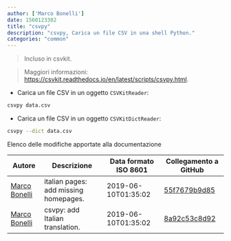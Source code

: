 ```yaml
---
author: ['Marco Bonelli']
date: 1560123302
title: "csvpy"
description: "csvpy, Carica un file CSV in una shell Python."
categories: "common"
---
```

> Incluso in csvkit.

> Maggiori informazioni: <https://csvkit.readthedocs.io/en/latest/scripts/csvpy.html>.

- Carica un file CSV in un oggetto `CSVKitReader`:

```bash
csvpy data.csv
```

- Carica un file CSV in un oggetto `CSVKitDictReader`:

```bash
csvpy --dict data.csv
```
Elenco delle modifiche apportate alla documentazione


Autore | Descrizione | Data formato ISO 8601 | Collegamento a GitHub
------|-----|-----|-----
[Marco Bonelli](mailto:marco@mebeim.net) | italian pages: add missing homepages. | 2019-06-10T01:35:02 | [55f7679b9d85](https://github.com/tldr-pages/tldr/commit/55f7679b9d85480f6c81738bd32c7901a1db36fe)
[Marco Bonelli](mailto:mb5.marcob@gmail.com) | csvpy: add Italian translation. | 2019-06-10T01:35:02 | [8a92c53c8d92](https://github.com/tldr-pages/tldr/commit/8a92c53c8d922f8521825b11ed611ddb36ed8830)

